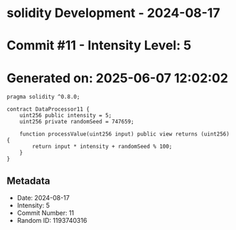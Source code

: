 ﻿# solidity Development - 2024-08-17
# Commit #11 - Intensity Level: 5
# Generated on: 2025-06-07 12:02:02
```solidity
pragma solidity ^0.8.0;

contract DataProcessor11 {
    uint256 public intensity = 5;
    uint256 private randomSeed = 747659;

    function processValue(uint256 input) public view returns (uint256) {
        return input * intensity + randomSeed % 100;
    }
}
```
## Metadata
- Date: 2024-08-17
- Intensity: 5
- Commit Number: 11
- Random ID: 1193740316
